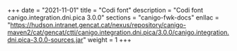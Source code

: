 +++
date        = "2021-11-01"
title       = "Codi font"
description = "Codi font canigo.integration.dni.pica 3.0.0"
sections    = "canigo-fwk-docs"
enllac		= "https://hudson.intranet.gencat.cat/nexus/repository/canigo-maven2/cat/gencat/ctti/canigo.integration.dni.pica/3.0.0/canigo.integration.dni.pica-3.0.0-sources.jar"
weight		= 1
+++
